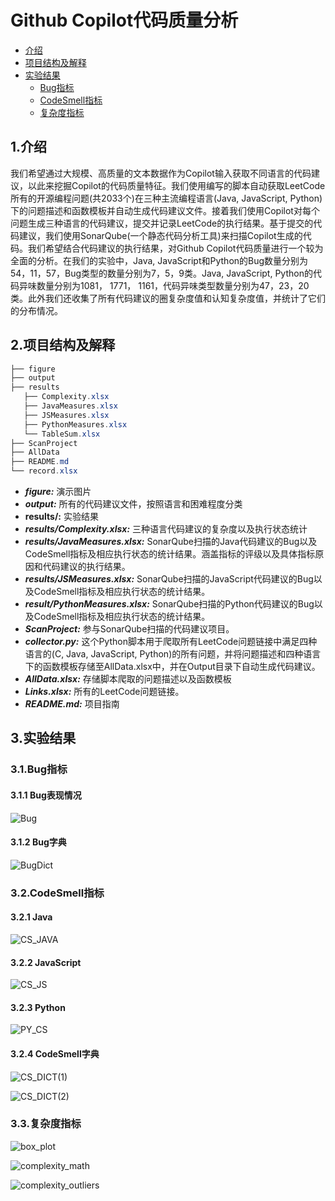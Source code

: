 # Github Copilot代码质量分析

- [介绍](#1.介绍)
- [项目结构及解释](#2.项目结构及解释)
- [实验结果](#3.实验结果)
  - [Bug指标](#3.1.Bug指标)
  - [CodeSmell指标](#3.2.CodeSmell指标)
  - [复杂度指标](#3.3.复杂度指标)



## 1.介绍

我们希望通过大规模、高质量的文本数据作为Copilot输入获取不同语言的代码建议，以此来挖掘Copilot的代码质量特征。我们使用编写的脚本自动获取LeetCode所有的开源编程问题(共2033个)在三种主流编程语言(Java, JavaScript, Python)下的问题描述和函数模板并自动生成代码建议文件。接着我们使用Copilot对每个问题生成三种语言的代码建议，提交并记录LeetCode的执行结果。基于提交的代码建议，我们使用SonarQube(一个静态代码分析工具)来扫描Copilot生成的代码。我们希望结合代码建议的执行结果，对Github Copilot代码质量进行一个较为全面的分析。在我们的实验中，Java, JavaScript和Python的Bug数量分别为54，11，57，Bug类型的数量分别为7，5，9类。Java, JavaScript, Python的代码异味数量分别为1081， 1771， 1161，代码异味类型数量分别为47，23，20类。此外我们还收集了所有代码建议的圈复杂度值和认知复杂度值，并统计了它们的分布情况。

## 2.项目结构及解释

```powershell
├── figure                     
├── output                             
├── results
   ├── Complexity.xlsx
   ├── JavaMeasures.xlsx
   ├── JSMeasures.xlsx
   ├── PythonMeasures.xlsx
   └── TableSum.xlsx
├── ScanProject
├── AllData      
├── README.md         
└── record.xlsx       
```

- ***figure:*** 演示图片
- ***output:***  所有的代码建议文件，按照语言和困难程度分类
- **results/:**   实验结果
- ***results/Complexity.xlsx:***     三种语言代码建议的复杂度以及执行状态统计
- ***results/JavaMeasures.xlsx:***   SonarQube扫描的Java代码建议的Bug以及CodeSmell指标及相应执行状态的统计结果。涵盖指标的评级以及具体指标原因和代码建议的执行结果。
- ***results/JSMeasures.xlsx:*** SonarQube扫描的JavaScript代码建议的Bug以及CodeSmell指标及相应执行状态的统计结果。
- ***result/PythonMeasures.xlsx:*** SonarQube扫描的Python代码建议的Bug以及CodeSmell指标及相应执行状态的统计结果。
- ***ScanProject:*** 参与SonarQube扫描的代码建议项目。    
- ***collector.py:***  这个Python脚本用于爬取所有LeetCode问题链接中满足四种语言的(C, Java, JavaScript, Python)的所有问题，并将问题描述和四种语言下的函数模板存储至AllData.xlsx中，并在Output目录下自动生成代码建议。
- ***AllData.xlsx:*** 存储脚本爬取的问题描述以及函数模板
- ***Links.xlsx:*** 所有的LeetCode问题链接。
- ***README.md:*** 项目指南

## 3.实验结果

### 3.1.Bug指标

#### 3.1.1 Bug表现情况

![Bug](./figure/bug.png)

#### 3.1.2 Bug字典

![BugDict](./figure/bugDict.png)

### 3.2.CodeSmell指标

#### 3.2.1 Java

![CS_JAVA](./figure/JavaCodeSmell.png)

#### 3.2.2 JavaScript

![CS_JS](./figure/JSCodeSmell.png)

#### 3.2.3 Python

![PY_CS](./figure/PythonCodeSmell.png)

#### 3.2.4 CodeSmell字典

![CS_DICT(1)](./figure/CodeSmellDict(1).png)

![CS_DICT(2)](./figure/CodeSmellDict(2).png)

### 3.3.复杂度指标

![box_plot](./figure/boxplot.png)

![complexity_math](./figure/ComplexityMath.png)

![complexity_outliers](./figure/ComplexityOutliers.png)
